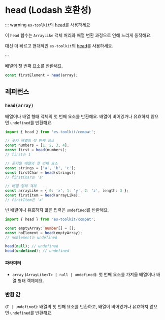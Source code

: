 # head (Lodash 호환성)

::: warning `es-toolkit`의 [head](../../array/head.md)를 사용하세요

이 `head` 함수는 `ArrayLike` 객체 처리와 배열 변환 과정으로 인해 느리게 동작해요.

대신 더 빠르고 현대적인 `es-toolkit`의 [head](../../array/head.md)를 사용하세요.

:::

배열의 첫 번째 요소를 반환해요.

```typescript
const firstElement = head(array);
```

## 레퍼런스

### `head(array)`

배열이나 배열 형태 객체의 첫 번째 요소를 반환해요. 배열이 비어있거나 유효하지 않으면 `undefined`를 반환해요.

```typescript
import { head } from 'es-toolkit/compat';

// 숫자 배열의 첫 번째 요소
const numbers = [1, 2, 3, 4];
const first = head(numbers);
// first는 1

// 문자열 배열의 첫 번째 요소
const strings = ['a', 'b', 'c'];
const firstChar = head(strings);
// firstChar는 'a'

// 배열 형태 객체
const arrayLike = { 0: 'x', 1: 'y', 2: 'z', length: 3 };
const firstItem = head(arrayLike);
// firstItem은 'x'
```

빈 배열이나 유효하지 않은 입력은 `undefined`를 반환해요.

```typescript
import { head } from 'es-toolkit/compat';

const emptyArray: number[] = [];
const noElement = head(emptyArray);
// noElement는 undefined

head(null); // undefined
head(undefined); // undefined
```

#### 파라미터

- `array` (`ArrayLike<T> | null | undefined`): 첫 번째 요소를 가져올 배열이나 배열 형태 객체예요.

### 반환 값

(`T | undefined`): 배열의 첫 번째 요소를 반환하고, 배열이 비어있거나 유효하지 않으면 `undefined`를 반환해요.
